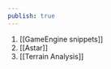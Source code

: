 ```yaml
---
publish: true
---
```


<div id='stars2'></div>
<div id='stars3'></div>
<div id='stars4'></div>

1. [[GameEngine snippets]]
2. [[Astar]]
3. [[Terrain Analysis]]

